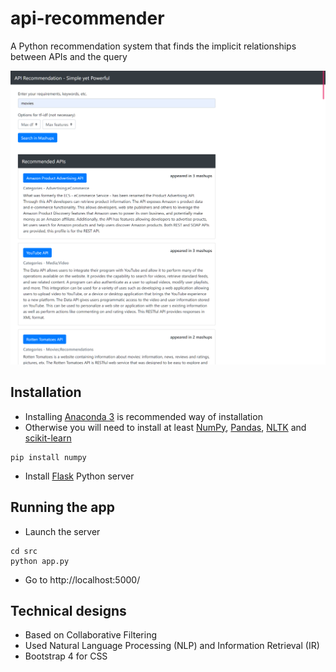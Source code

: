 # api-recommender
A Python recommendation system that finds the implicit relationships between APIs and the query

![](./screenshot.png)

## Installation
- Installing [Anaconda 3](https://www.anaconda.com/distribution/) is recommended way of installation
- Otherwise you will need to install at least [NumPy](https://www.scipy.org/install.html), [Pandas](https://pandas.pydata.org/), [NLTK](https://www.nltk.org/install.html) and [scikit-learn](https://scikit-learn.org/stable/install.html)
```
pip install numpy
```
- Install [Flask](http://flask.pocoo.org/) Python server

## Running the app
- Launch the server
```
cd src
python app.py
```
- Go to http://localhost:5000/

## Technical designs
- Based on Collaborative Filtering
- Used Natural Language Processing (NLP) and Information Retrieval (IR)
- Bootstrap 4 for CSS
